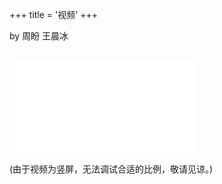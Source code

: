 +++
title = '视频'
+++

by 周盼 王晨冰

##
 
 <iframe src="//player.bilibili.com/player.html?aid=750103292&bvid=BV1iC4y1M7PJ&cid=1375218955&p=1" scrolling="no" border="0" frameborder="no" framespacing="0" allowfullscreen="true"width="300px" hight="3000px"> </iframe>
 
 (由于视频为竖屏，无法调试合适的比例，敬请见谅。)
